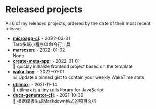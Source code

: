 # Released projects

All <!-- release_count starts -->6<!-- release_count ends --> of my released projects, ordered by the date of their most recent release.

<!-- recent_releases starts -->
* **[microapp-ci](https://github.com/marsczen/microapp-ci)**: [](https://github.com/marsczen/microapp-ci/releases/tag/v0.0.2) - 2022-03-31
<br>Taro多端小程序CI命令行工具
* **[marsczen](https://github.com/marsczen/marsczen)**: [](https://github.com/marsczen/marsczen/releases/tag/v0.0.1) - 2022-01-02
<br>None
* **[create-meta-app](https://github.com/marsczen/create-meta-app)**: [](https://github.com/marsczen/create-meta-app/releases/tag/v0.0.4) - 2022-01-01
<br>🍭 quickly initialize frontend project based on the template
* **[waka-box](https://github.com/marsczen/waka-box)**: [](https://github.com/marsczen/waka-box/releases/tag/v3.0.1) - 2022-01-01
<br>📊 Update a pinned gist to contain your weekly WakaTime stats
* **[utilmax](https://github.com/marsczen/utilmax)**: [](https://github.com/marsczen/utilmax/releases/tag/v1.0.6) - 2021-11-14
<br>🐝 utilmax is a tiny utils library for JavaScript 
* **[docs-generator-cli](https://github.com/marsczen/docs-generator-cli)**: [](https://github.com/marsczen/docs-generator-cli/releases/tag/v0.0.6) - 2021-10-30
<br>🦊  根据模板生成Markdown格式的项目文档
<!-- recent_releases ends -->
